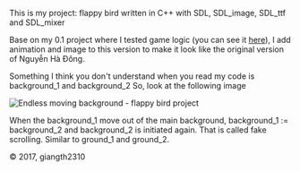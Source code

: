 This is my project: flappy bird written in C++ with SDL, SDL_image, SDL\_ttf and SDL\_mixer

Base on my 0.1 project where I tested game logic (you can see it [here](https://github.com/giangth2310/flappy_bird_0.1)), I add animation and image to this version to make it look like the original version of Nguyễn Hà Đông.

Something I think you don't understand when you read my code is background_1 and background\_2
So, look at the following image 

![Endless moving background - flappy bird project](http://imgur.com/97Q28IH.png)

When the background_1 move out of the main background, background\_1 := background\_2 and background\_2 is initiated again. That is called fake scrolling. Similar to ground\_1 and ground\_2.

&copy; 2017, giangth2310